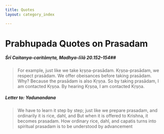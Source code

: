 ```yaml
---
title: Quotes
layout: category_index

---
```

# Prabhupada Quotes on Prasadam

##### Śrī Caitanya-caritāmṛta, Madhya-līlā 20.152–154##
> For example, just like we take kṛṣṇa-prasādam. Kṛṣṇa-prasādam, we respect prasādam. We offer obeisances before taking prasādam. Why? Because the prasādam is also Kṛṣṇa. So by taking prasādam, I am contacted Kṛṣṇa. By hearing Kṛṣṇa, I am contacted Kṛṣṇa.

##### Letter to: Yadunandana
> We have to learn it step by step; just like we prepare prasadam, and ordinarily it is rice, dahl, and But when it is offered to Krishna, it becomes prasadam. How ordinary rice, dahl, and capatis turns into spiritual prasadam is to be understood by advancement

<!-- | Config setting | Thumbnail |
| --- | --- |
| `theme_color: black` | <img width="330" alt="black" src="url"> |
| `theme_color: red` | <img width="330" alt="red" src="url"> | -->
